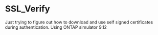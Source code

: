 # SSL_Verify
Just trying to figure out how to download and use self signed certificates during authentication.
Using ONTAP simulator 9.12
